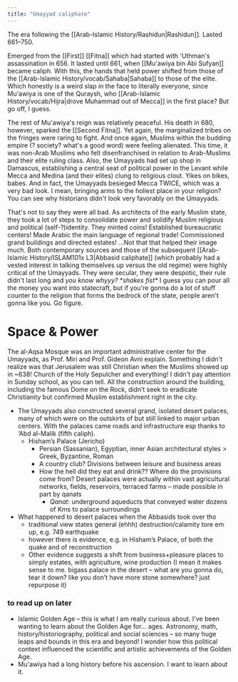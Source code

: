 ```yaml
---
title: "Umayyad caliphate"
---
```

The era following the [[Arab-Islamic History/Rashidun|Rashidun]]. Lasted 661–750.

Emerged from the [[First]] [[Fitna]] which had started with 'Uthman's assassination in 656. It lasted until 661, when [[Mu'awiya bin Abi Sufyan]] became caliph. With this, the hands that held power shifted from those of the [[Arab-Islamic History/vocab/Sahaba|Sahaba]] to those of the elite. Which honestly is a weird slap in the face to literally everyone, since Mu'awiya is one of the Quraysh, who [[Arab-Islamic History/vocab/Hijra|drove Muhammad out of Mecca]] in the first place? But go off, I guess.

The rest of Mu'awiya's reign was relatively peaceful. His death in 680, however, sparked the [[Second Fitna]]. Yet again, the marginalized tribes on the fringes were raring to fight. And once again, Muslims within the budding empire (? society? what's a good word) were feeling alienated. This time, it was non-Arab Muslims who felt disenfranchised in relation to Arab-Muslims and their elite ruling class. Also, the Umayyads had set up shop in Damascus, establishing a central seat of political power in the Levant while Mecca and Medina (and their elites) clung to religious clout. Yikes on bikes, babes. And in fact, the Umayyads besieged Mecca TWICE, which was a very bad look. I mean, bringing arms to the holiest place in your religion? You can see why historians didn't look very favorably on the Umayyads.

That's not to say they were all bad. As architects of the early Muslim state, they took a lot of steps to consolidate power and solidify Muslim religious and political (self-?)identity. They minted coins\! Established bureaucratic centers\! Made Arabic the main language of regional trade\! Commissioned grand buildings and directed estates\! ...Not that that helped their image much. Both contemporary sources and those of the subsequent [[Arab-Islamic History/ISLAM101x L3|Abbasid caliphate]] (which probably had a vested interest in talking themselves up versus the old regime) were highly critical of the Umayyads. They were secular, they were despotic, their rule didn't last long and *you know whyyy? \*shakes fist\** I guess you can pour all the money you want into statecraft, but if you're gonna do a lot of stuff counter to the religion that forms the bedrock of the state, people aren't gonna like you. Go figure.

# Space & Power
The al-Aqsa Mosque was an important administrative center for the Umayyads, as Prof. Miri and Prof. Gideon Avni explain. Something I didn't realize was that Jerusalem was still Christian when the Muslims showed up in ~638! Church of the Holy Sepulcher and everything! I didn't pay attention in Sunday school, as you can tell. All the construction around the building, including the famous Dome on the Rock, didn’t seek to eradicate Christianity but confirmed Muslim establishment right in the city.

- The Umayyads also constructed several grand, isolated desert palaces, many of which were on the outskirts of but still linked to major urban centers. With the palaces came roads and infrastructure esp thanks to ‘Abd al-Malik (fifth caliph).
	- Hisham’s Palace (Jericho)
		- Persian (Sassanian), Egyptian, inner Asian architectural styles > Greek, Byzantine, Roman
		- A country club? Divisions between leisure and business areas
		- How the hell did they eat and drink?? Where do the provisions come from? Desert palaces were actually within vast agricultural networks, fields, reservoirs, terraced farms – made possible in part by qanats
			- *Qanat*: underground aqueducts that conveyed water dozens of Kms to palace surroundings
- What happened to desert palaces when the Abbasids took over tho
	- traditional view states general (ehhh) destruction/calamity tore em up, e.g. 749 earthquake
	- however there is evidence, e.g. in Hisham’s Palace, of both the quake and of reconstruction
	- Other evidence suggests a shift from business+pleasure places to simply estates, with agriculture, wine production
(I mean it makes sense to me. bigass palace in the desert – what are you gonna do, tear it down? like you don’t have more stone somewhere? just repurpose it)


### to read up on later

  - Islamic Golden Age – this is what I am really curious about. I've been wanting to learn about the Golden Age for... ages. Astronomy, math, history/historiography, political and social sciences – so many huge leaps and bounds in this era and beyond\! I wonder how this political context influenced the scientific and artistic achievements of the Golden Age.
  - Mu'awiya had a long history before his ascension. I want to learn about it.
